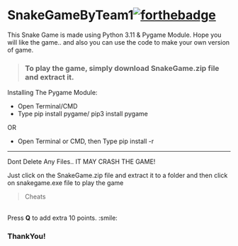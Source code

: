 # SnakeGameByTeam1[![forthebadge](https://forthebadge.com/images/badges/made-with-python.svg)](https://forthebadge.com)
This Snake Game is made using Python 3.11 & Pygame Module.
Hope you will like the game.. and also you can use the code to make your own version of game.

> ### To play the game, simply download SnakeGame.zip file and extract it.


Installing The Pygame Module:
<br>
* Open Terminal/CMD
* Type pip install pygame/ pip3 install pygame

OR

* Open Terminal or CMD, then Type pip install -r <path to the game>

---

Dont Delete Any Files.. IT MAY CRASH THE GAME!

Just click on the SnakeGame.zip file and extract it to a folder and then click on snakegame.exe file to play the game


> Cheats
<br>
Press <b>Q</b> to add extra 10 points. :smile:

### ThankYou!
